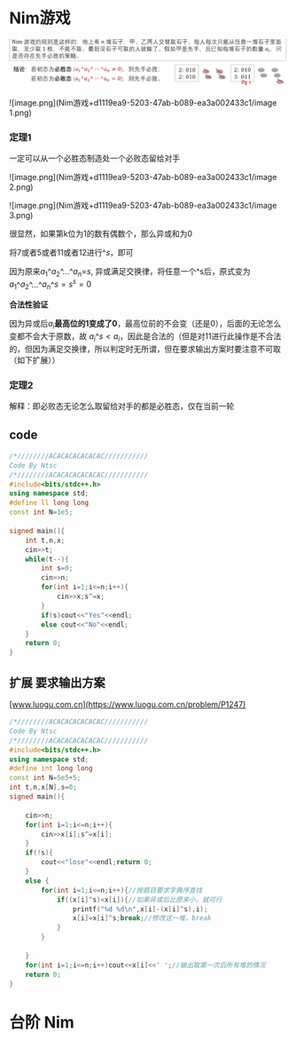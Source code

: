 # Nim游戏

![image.png](Nim游戏+d1119ea9-5203-47ab-b089-ea3a002433c1/image.png)

![image.png](Nim游戏+d1119ea9-5203-47ab-b089-ea3a002433c1/image 1.png)

### 定理1

一定可以从一个必胜态制造处一个必败态留给对手

![image.png](Nim游戏+d1119ea9-5203-47ab-b089-ea3a002433c1/image 2.png)

![image.png](Nim游戏+d1119ea9-5203-47ab-b089-ea3a002433c1/image 3.png)

很显然，如果第k位为1的数有偶数个，那么异或和为0

将7或者5或者11或者12进行^$s$，即可

因为原来$a_1$^$a_2$^...^$a_n$$=$$s$, 异或满足交换律，将任意一个^s后，原式变为$a_1$^$a_2$^...^$a_n$^$s=s^s=0$

**合法性验证**

因为异或后$a_i$**最高位的1变成了0**，最高位前的不会变（还是0），后面的无论怎么变都不会大于原数，故 $a_i$^$s<a_i$，因此是合法的（但是对11进行此操作是不合法的，但因为满足交换律，所以判定时无所谓，但在要求输出方案时要注意不可取（如下扩展））

### 定理2

解释：即必败态无论怎么取留给对手的都是必胜态，仅在当前一轮

## code

```C++
/*////////ACACACACACACAC///////////
Code By Ntsc
/*////////ACACACACACACAC///////////
#include<bits/stdc++.h>
using namespace std;
#define ll long long
const int N=1e5;

signed main(){
	int t,n,x;
	cin>>t;
	while(t--){
		int s=0;
		cin>>n;
		for(int i=1;i<=n;i++){
			cin>>x;s^=x;
		}
		if(s)cout<<"Yes"<<endl;
		else cout<<"No"<<endl;
	} 
	return 0;
}
```

## 扩展  要求输出方案

[www.luogu.com.cn](https://www.luogu.com.cn/problem/P1247)

```C++
/*////////ACACACACACACAC///////////
Code By Ntsc
/*////////ACACACACACACAC///////////
#include<bits/stdc++.h>
using namespace std;
#define int long long
const int N=5e5+5;
int t,n,x[N],s=0;
signed main(){

	cin>>n;
	for(int i=1;i<=n;i++){
		cin>>x[i];s^=x[i];
	}
	if(!s){
		cout<<"lose"<<endl;return 0;
	}
	else {
		for(int i=1;i<=n;i++){//按题目要求字典序查找
			if((x[i]^s)<x[i]){//如果异或后比原来小，就可行
				printf("%d %d\n",x[i]-(x[i]^s),i);
				x[i]=x[i]^s;break;//修改这一堆，break
			}
		}
	
	}
	for(int i=1;i<=n;i++)cout<<x[i]<<' ';//输出取第一次后所有堆的情况
	return 0;
}

```

# 台阶 Nim


